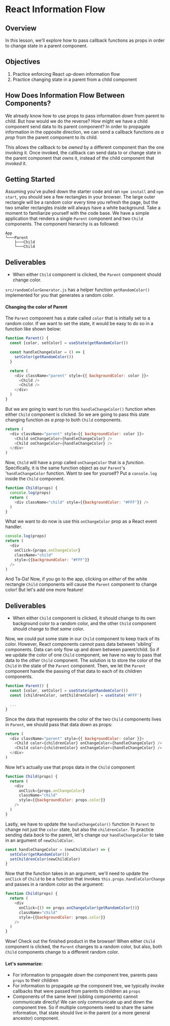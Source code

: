 # React Information Flow

## Overview

In this lesson, we'll explore how to pass callback functions as props in order to change state in a parent component.

## Objectives

1. Practice enforcing React up-down information flow
2. Practice changing state in a parent from a child component

## How Does Information Flow Between Components?

We already know how to use props to pass information _down_ from parent to child. 
But how would we do the reverse? How might we have a child component send data to 
its parent component? In order to propagate information in the opposite direction, 
we can send a callback functions _as a prop_ from the parent component to its child.

This allows the callback to be _owned_ by a different component than the one
invoking it. Once invoked, the callback can send data to or change state in the 
parent component that _owns_ it, instead of the child component that _invoked_ it.

## Getting Started

Assuming you've pulled down the starter code and ran `npm install` and `npm start`,
you should see a few rectangles in your browser. The large outer rectangle will be a
random color every time you refresh the page, but the two smaller rectangles inside
will always have a white background. Take a moment to familiarize yourself with the
code base. We have a simple application that renders a single `Parent` component and
two `Child` components. The component hierarchy is as followed:

```
App
└───Parent
    ├───Child
    └───Child
```

## Deliverables
- When either `Child` component is clicked, the `Parent` component should change color.

`src/randomColorGenerator.js` has a helper function `getRandomColor()` implemented for
you that generates a random color.


#### Changing the color of Parent

The `Parent` component has a state called `color` that is initially set to a random color.
If we want to set the state, it would be easy to do so in a function like shown below:

```js
function Parent() {
  const [color, setColor] = useState(getRandomColor())

  const handleChangeColor = () => {
    setColor(getRandomColor())
  }

  return (
    <div className="parent" style={{ backgroundColor: color }}>
      <Child />
      <Child />
    </div>
  )
}
```

But we are going to want to run this `handleChangeColor()` function when either `Child`
component is clicked. So we are going to pass this state changing function _as a
prop_ to both `Child` components.

```js
return (
  <div className="parent" style={{ backgroundColor: color }}>
    <Child onChangeColor={handleChangeColor} />
    <Child onChangeColor={handleChangeColor} />
  </div>
)
```

Now, `Child` will have a prop called `onChangeColor` that is a _function_.
Specifically, it is the same function object as our `Parent`'s '`handleChangeColor`
function. Want to see for yourself? Put a `console.log` inside the `Child` component.

```js
function Child(props) {
  console.log(props)
  return (
    <div className="child" style={{backgroundColor: "#FFF"}} />
  )
}
```

What we want to do now is use this `onChangeColor` prop as a React event handler.

```js
console.log(props)
return (
  <div 
    onClick={props.onChangeColor}
    className="child"
    style={{backgroundColor: "#FFF"}}
  />
)
```

And Ta-Da! Now, if you go to the app, clicking on _either_ of the white rectangle
`Child` components will cause the `Parent` component to change color! But let's
add one more feature!

## Deliverables
- When either `Child` component is clicked, it should change to its own background
color to a random color, and the other `Child` component should change to _that same_ color.

Now, we could put some state in our `Child` component to keep track of its color.
However, React components cannot pass data between 'sibling' components. Data can
only flow up and down between parent/child. So if we update the color of one `Child`
component, we have no way to pass that data to the _other_ `Child` component. The
solution is to store the color of the `Child` in the state of the `Parent` component.
Then, we let the `Parent` component handle the passing of that data to each of its
children components.

```js
function Parent() {
  const [color, setColor] = useState(getRandomColor())
  const [childrenColor, setChildrenColor] = useState('#FFF')

  ...
}
```

Since the data that represents the color of the two `Child` components lives in
`Parent`, we should pass that data down as props:

```js
return (
  <div className="parent" style={{ backgroundColor: color }}>
    <Child color={childrenColor} onChangeColor={handleChangeColor} />
    <Child color={childrenColor} onChangeColor={handleChangeColor} />
  </div>
)
```

Now let's actually use that props data in the `Child` component

```js
function Child(props) {
  return (
    <div 
      onClick={props.onChangeColor}
      className="child" 
      style={{backgroundColor: props.color}}
    />
  )
}
```

Lastly, we have to update the `handleChangeColor()` function in `Parent` to change
not just the `color` state, but also the `childrenColor`. To practice sending
data _back_ to the parent, let's change our `handleChangeColor` to take in an argument
of `newChildColor`.

```js
const handleChangeColor = (newChildColor) => {
  setColor(getRandomColor())
  setChildrenColor(newChildColor)
}
```

Now that the function takes in an argument, we'll need to update the `onClick`
of `Child` to be a function that invokes `this.props.handleColorChange` and passes
in a random color as the argument:

```js
function Child(props) {
  return (
    <div 
      onClick={() => props.onChangeColor(getRandomColor())}
      className="child" 
      style={{backgroundColor: props.color}}
    />
  )
}
```

Wow! Check out the finished product in the browser! When either `Child` component is
clicked, the `Parent` changes to a random color, but also, both `Child` components
change to a different random color.

#### Let's summarize:

- For information to propagate _down_ the component tree, parents pass `props` to their children
- For information to propagate _up_ the component tree, we typically invoke callbacks that were passed from parents to children as `props`
- Components of the same level (sibling components) cannot communicate directly! We can only communicate up and down the component tree. So if multiple components need to share the same information, that state should live in the parent (or a more general ancestor) component.


